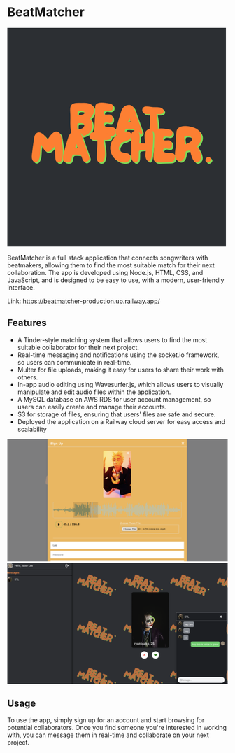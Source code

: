# BeatMatcher 

![image alt text](./public/assist/img/logo.png)

BeatMatcher is a full stack application that connects songwriters with beatmakers, allowing them to find the most suitable match for their next collaboration. The app is developed using Node.js, HTML, CSS, and JavaScript, and is designed to be easy to use, with a modern, user-friendly interface.

Link: https://beatmatcher-production.up.railway.app/

## Features
- A Tinder-style matching system that allows users to find the most suitable collaborator for their next project.
- Real-time messaging and notifications using the socket.io framework, so users can communicate in real-time.
- Multer for file uploads, making it easy for users to share their work with others.
- In-app audio editing using Wavesurfer.js, which allows users to visually manipulate and edit audio files within the application.
- A MySQL database on AWS RDS for user account management, so users can easily create and manage their accounts.
- S3 for storage of files, ensuring that users' files are safe and secure.
- Deployed the application on a Railway cloud server for easy access and scalability

![image alt text](./public/assist/img/demo1.png)
![image alt text](./public/assist/img/demo2.png)

## Usage

To use the app, simply sign up for an account and start browsing for potential collaborators. Once you find someone you're interested in working with, you can message them in real-time and collaborate on your next project.
